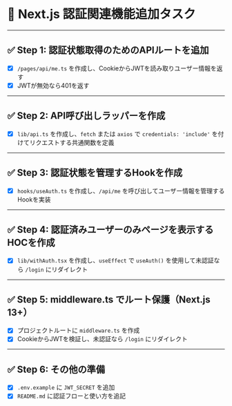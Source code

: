 # 🔐 Next.js 認証関連機能追加タスク

---

## ✅ Step 1: 認証状態取得のためのAPIルートを追加

- [x] `/pages/api/me.ts` を作成し、CookieからJWTを読み取りユーザー情報を返す
- [x] JWTが無効なら401を返す

---

## ✅ Step 2: API呼び出しラッパーを作成

- [x] `lib/api.ts` を作成し、`fetch` または `axios` で `credentials: 'include'` を付けてリクエストする共通関数を定義

---

## ✅ Step 3: 認証状態を管理するHookを作成

- [x] `hooks/useAuth.ts` を作成し、`/api/me` を呼び出してユーザー情報を管理するHookを実装

---

## ✅ Step 4: 認証済みユーザーのみページを表示するHOCを作成

- [x] `lib/withAuth.tsx` を作成し、`useEffect` で `useAuth()` を使用して未認証なら `/login` にリダイレクト

---

## ✅ Step 5: middleware.ts でルート保護（Next.js 13+）

- [x] プロジェクトルートに `middleware.ts` を作成
- [x] CookieからJWTを検証し、未認証なら `/login` にリダイレクト

---

## ✅ Step 6: その他の準備

- [x] `.env.example` に `JWT_SECRET` を追加
- [x] `README.md` に認証フローと使い方を追記
